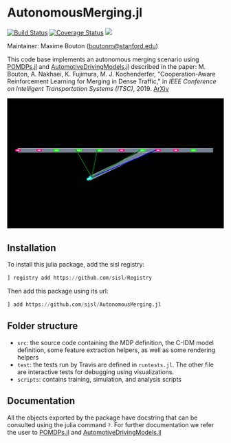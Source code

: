# AutonomousMerging.jl

[![Build Status](https://travis-ci.org/sisl/AutonomousMerging.jl.svg?branch=master)](https://travis-ci.org/sisl/AutonomousMerging.jl)
[![Coverage Status](https://coveralls.io/repos/github/sisl/AutonomousMerging.jl/badge.svg?branch=master)](https://coveralls.io/github/sisl/AutonomousMerging.jl?branch=master)
[![](https://img.shields.io/badge/docs-latest-blue.svg)](https://sisl.github.io/AutonomousMerging.jl/latest)

Maintainer: Maxime Bouton (boutonm@stanford.edu)

This code base implements an autonomous merging scenario using [POMDPs.jl](https:://github.com/JuliaPOMDP/POMDPs.jl)
and [AutomotiveDrivingModels.jl](https://github.com/sisl/AutomotiveDrivingModels.jl) described in the paper:
M. Bouton, A. Nakhaei, K. Fujimura, M. J. Kochenderfer, "Cooperation-Aware Reinforcement Learning for Merging in Dense Traffic," in *IEEE Conference on Intelligent Transportation Systems (ITSC)*, 2019. [ArXiv](https://arxiv.org/abs/1906.11021)

<img src="demo.gif" width="700"/>

## Installation

To install this julia package, add the sisl registry:
```julia
] registry add https://github.com/sisl/Registry
```
Then add this package using its url:
```julia
] add https://github.com/sisl/AutonomousMerging.jl
```

## Folder structure

- `src`: the source code containing the MDP definition, the C-IDM model definition, some feature extraction helpers,
  as well as some rendering helpers
- `test`: the tests run by Travis are defined in `runtests.jl`. The other file are interactive tests for debugging using visualizations.
- `scripts`: contains training, simulation, and analysis scripts


## Documentation

All the objects exported by the package have docstring that can be consulted using the julia command `?`.
For further documentation we refer the user to [POMDPs.jl](https:://github.com/JuliaPOMDP/POMDPs.jl)
and [AutomotiveDrivingModels.jl](https://github.com/sisl/AutomotiveDrivingModels.jl)
